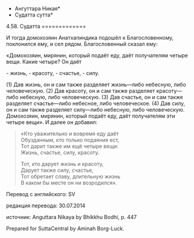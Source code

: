 * Ангуттара Никая*
* Судатта сутта*

4\.58\. Судатта
\=\=\=\=\=\=\=\=\=\=\=\=\=

И тогда домохозяин Анатхапиндика подошёл к Благословенному, поклонился ему, и сел рядом\. Благословенный сказал ему:

«Домохозяин, мирянин, который подаёт еду, даёт получателям четыре вещи\. Какие четыре? Он даёт

\- жизнь,
\- красоту,
\- счастье,
\- силу\.

\(1\) Дав жизнь, он и сам также разделяет жизнь—либо небесную, либо человеческую\. \(2\) Дав красоту, он и сам также разделяет красоту—либо небесную, либо человеческую\. \(3\) Дав счастье, он и сам также разделяет счастье—либо небесное, либо человеческое\. \(4\) Дав силу, он и сам также разделяет силу—либо небесную, либо человеческую\. Домохозяин, мирянин, который подаёт еду, даёт получателям эти четыре вещи»\. И далее он добавил:

> «Кто уважительно и вовремя еду даёт  
> Обузданным, кто только подаяния ест,  
> Тот дарит также им ещё четыре вещи:  
> Жизнь, счастье, силу, красоту\.  
>   
> Тот, кто дарует жизнь и красоту,  
> Дарует также силу, счастье,  
> Тот обретает славу, длительную жизнь  
> В каком бы месте он ни возродился»\.

Перевод с английского: SV

редакция перевода: 30\.07\.2014

источник: Anguttara Nikaya by Bhikkhu Bodhi, p\. 447

Prepared for SuttaCentral by Aminah Borg\-Luck\.
